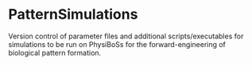 # PatternSimulations
Version control of parameter files and additional scripts/executables for simulations to be run on PhysiBoSs for the forward-engineering of biological pattern formation. 
